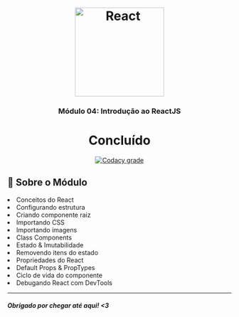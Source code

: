 <h1 align="center">
  <img alt="React" title="React" src="/github/React.png" width="200px" />
</h1>

<h3 align="center">
  Módulo 04: Introdução ao ReactJS <h1 align="center"> Concluído </h1>
</h3>
<p align="center">
  
  <a href="https://www.codacy.com/app/lukemorales/gobarber-api?utm_source=github.com&amp;utm_medium=referral&amp;utm_content=lukemorales/gobarber-api&amp;utm_campaign=Badge_Grade">
    <img alt="Codacy grade" src="https://img.shields.io/codacy/grade/70c8e79c83b442278f6c276ebf117ae4.svg">
  </a>





## :rocket: Sobre o Módulo

<li>Conceitos do React</li>
<li>Configurando estrutura</li>
<li>Criando componente raiz</li>
<li>Importando CSS</li>
<li>Importando imagens</li>
<li>Class Components</li>
<li>Estado & Imutabilidade</li>
<li>Removendo itens do estado</li>
<li>Propriedades do React</li>
<li>Default Props & PropTypes</li>
<li>Ciclo de vida do componente</li>
<li>Debugando React com DevTools</li>



---

<h5> Obrigado por chegar até aqui! <3 </h5>
